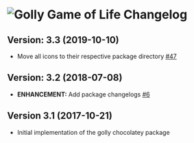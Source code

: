 # ![Golly Game of Life Changelog](https://img.shields.io/badge/Golly%20Game%20of%20Life-Package%20Changelog-blue.svg?style=for-the-badge)

## Version: 3.3 (2019-10-10)

- Move all icons to their respective package directory [#47](https://github.com/AdmiringWorm/chocolatey-packages/issues/47)

## Version: 3.2 (2018-07-08)

- **ENHANCEMENT:** Add package changelogs [#6](https://github.com/AdmiringWorm/chocolatey-packages/issues/6)

## Version 3.1 (2017-10-21)

- Initial implementation of the golly chocolatey package
